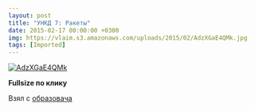 ```yaml
---
layout: post
title: "УНКД 7: Ракеты"
date: 2015-02-17 00:00:00 +0300
img: https://vlaim.s3.amazonaws.com/uploads/2015/02/AdzXGaE4QMk.jpg
tags: [Imported]
---
```


[![AdzXGaE4QMk](https://vlaim.s3.amazonaws.com/uploads/2015/02/AdzXGaE4QMk.jpg)](https://psv4.vk.me/c609718/u382459/docs/0c16a8683008/Raketymira.png?extra=EpEmfRor-Q8yhIOa912cHTYhrYJLgP1K2XkjU5wJ_7YgUC3kCesvQhKxSh8idqMs3mQGXC0oWgMq2i255bBW5sfB3Q)

**Fullsize по клику**

Взял с [образовача](https://vk.com/obrazovach?w=wall-74404187_89627)